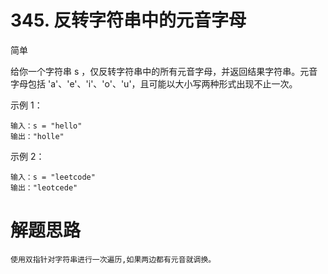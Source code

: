 # 345. 反转字符串中的元音字母

 简单

 给你一个字符串 s ，仅反转字符串中的所有元音字母，并返回结果字符串。元音字母包括 'a'、'e'、'i'、'o'、'u'，且可能以大小写两种形式出现不止一次。





示例 1：

```
输入：s = "hello"
输出："holle"
```

示例 2：

```
输入：s = "leetcode"
输出："leotcede"
```

# 解题思路

```
使用双指针对字符串进行一次遍历,如果两边都有元音就调换。
```